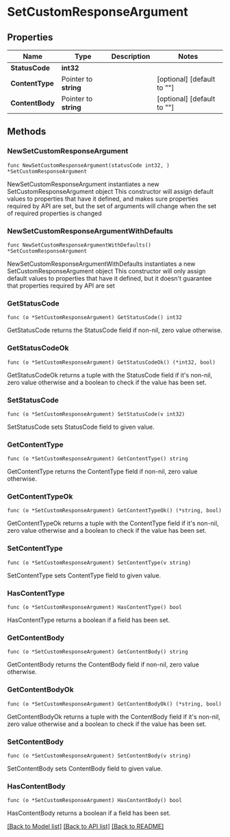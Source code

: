 # SetCustomResponseArgument

## Properties

Name | Type | Description | Notes
------------ | ------------- | ------------- | -------------
**StatusCode** | **int32** |  | 
**ContentType** | Pointer to **string** |  | [optional] [default to ""]
**ContentBody** | Pointer to **string** |  | [optional] [default to ""]

## Methods

### NewSetCustomResponseArgument

`func NewSetCustomResponseArgument(statusCode int32, ) *SetCustomResponseArgument`

NewSetCustomResponseArgument instantiates a new SetCustomResponseArgument object
This constructor will assign default values to properties that have it defined,
and makes sure properties required by API are set, but the set of arguments
will change when the set of required properties is changed

### NewSetCustomResponseArgumentWithDefaults

`func NewSetCustomResponseArgumentWithDefaults() *SetCustomResponseArgument`

NewSetCustomResponseArgumentWithDefaults instantiates a new SetCustomResponseArgument object
This constructor will only assign default values to properties that have it defined,
but it doesn't guarantee that properties required by API are set

### GetStatusCode

`func (o *SetCustomResponseArgument) GetStatusCode() int32`

GetStatusCode returns the StatusCode field if non-nil, zero value otherwise.

### GetStatusCodeOk

`func (o *SetCustomResponseArgument) GetStatusCodeOk() (*int32, bool)`

GetStatusCodeOk returns a tuple with the StatusCode field if it's non-nil, zero value otherwise
and a boolean to check if the value has been set.

### SetStatusCode

`func (o *SetCustomResponseArgument) SetStatusCode(v int32)`

SetStatusCode sets StatusCode field to given value.


### GetContentType

`func (o *SetCustomResponseArgument) GetContentType() string`

GetContentType returns the ContentType field if non-nil, zero value otherwise.

### GetContentTypeOk

`func (o *SetCustomResponseArgument) GetContentTypeOk() (*string, bool)`

GetContentTypeOk returns a tuple with the ContentType field if it's non-nil, zero value otherwise
and a boolean to check if the value has been set.

### SetContentType

`func (o *SetCustomResponseArgument) SetContentType(v string)`

SetContentType sets ContentType field to given value.

### HasContentType

`func (o *SetCustomResponseArgument) HasContentType() bool`

HasContentType returns a boolean if a field has been set.

### GetContentBody

`func (o *SetCustomResponseArgument) GetContentBody() string`

GetContentBody returns the ContentBody field if non-nil, zero value otherwise.

### GetContentBodyOk

`func (o *SetCustomResponseArgument) GetContentBodyOk() (*string, bool)`

GetContentBodyOk returns a tuple with the ContentBody field if it's non-nil, zero value otherwise
and a boolean to check if the value has been set.

### SetContentBody

`func (o *SetCustomResponseArgument) SetContentBody(v string)`

SetContentBody sets ContentBody field to given value.

### HasContentBody

`func (o *SetCustomResponseArgument) HasContentBody() bool`

HasContentBody returns a boolean if a field has been set.


[[Back to Model list]](../README.md#documentation-for-models) [[Back to API list]](../README.md#documentation-for-api-endpoints) [[Back to README]](../README.md)



